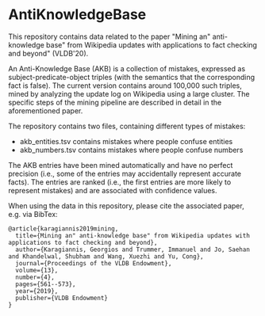 # AntiKnowledgeBase

This repository contains data related to the paper "Mining an" anti-knowledge base" from Wikipedia updates with applications to fact checking and beyond" (VLDB'20). 

An Anti-Knowledge Base (AKB) is a collection of mistakes, expressed as subject-predicate-object triples (with the semantics that the corresponding fact is false). The current version contains around 100,000 such triples, mined by analyzing the update log on Wikipedia using a large cluster. The specific steps of the mining pipeline are described in detail in the aforementioned paper. 

The repository contains two files, containing different types of mistakes:
- akb_entities.tsv contains mistakes where people confuse entities
- akb_numbers.tsv contains mistakes where people confuse numbers

The AKB entries have been mined automatically and have no perfect precision (i.e., some of the entries may accidentally represent accurate facts). The entries are ranked (i.e., the first entries are more likely to represent mistakes) and are associated with confidence values. 

When using the data in this repository, please cite the associated paper, e.g. via BibTex:

```
@article{karagiannis2019mining,
  title={Mining an" anti-knowledge base" from Wikipedia updates with applications to fact checking and beyond},
  author={Karagiannis, Georgios and Trummer, Immanuel and Jo, Saehan and Khandelwal, Shubham and Wang, Xuezhi and Yu, Cong},
  journal={Proceedings of the VLDB Endowment},
  volume={13},
  number={4},
  pages={561--573},
  year={2019},
  publisher={VLDB Endowment}
}
```
